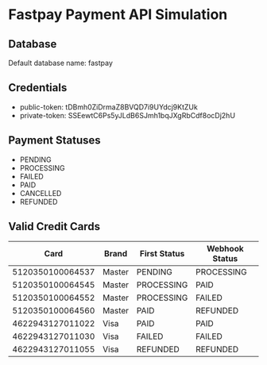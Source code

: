 # Fastpay Payment API Simulation

## Database
Default database name: fastpay

## Credentials

- public-token: tDBmh0ZiDrmaZ8BVQD7i9UYdcj9KtZUk
- private-token: SSEewtC6Ps5yJLdB6SJmh1bqJXgRbCdf8ocDj2hU

## Payment Statuses

- PENDING
- PROCESSING
- FAILED
- PAID
- CANCELLED
- REFUNDED

## Valid Credit Cards

| Card | Brand | First Status | Webhook Status | 
| ---- | ----- | ------------ | -------------- |
| 5120350100064537 | Master | PENDING | PROCESSING |
| 5120350100064545 | Master | PROCESSING | PAID |
| 5120350100064552 | Master | PROCESSING | FAILED |
| 5120350100064560 | Master | PAID | REFUNDED |
| 4622943127011022 | Visa | PAID | PAID |
| 4622943127011030 | Visa | FAILED | FAILED |
| 4622943127011055 | Visa | REFUNDED | REFUNDED |



